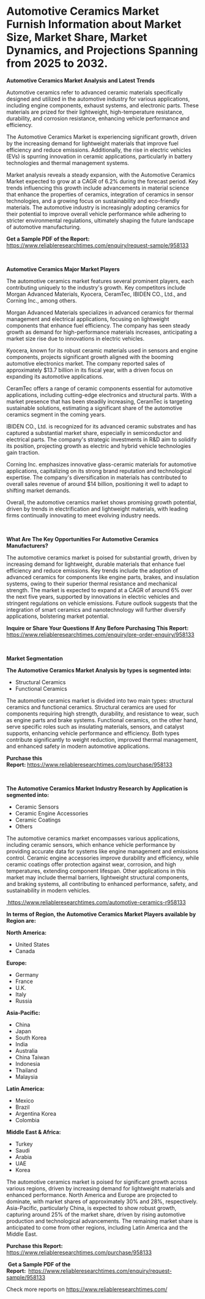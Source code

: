 <p><h1>Automotive Ceramics Market Furnish Information about Market Size, Market Share, Market Dynamics, and Projections Spanning from 2025 to 2032.</h1></p><p><strong>Automotive Ceramics Market Analysis and Latest Trends</strong></p>
<p><p>Automotive ceramics refer to advanced ceramic materials specifically designed and utilized in the automotive industry for various applications, including engine components, exhaust systems, and electronic parts. These materials are prized for their lightweight, high-temperature resistance, durability, and corrosion resistance, enhancing vehicle performance and efficiency. </p><p>The Automotive Ceramics Market is experiencing significant growth, driven by the increasing demand for lightweight materials that improve fuel efficiency and reduce emissions. Additionally, the rise in electric vehicles (EVs) is spurring innovation in ceramic applications, particularly in battery technologies and thermal management systems. </p><p>Market analysis reveals a steady expansion, with the Automotive Ceramics Market expected to grow at a CAGR of 6.2% during the forecast period. Key trends influencing this growth include advancements in material science that enhance the properties of ceramics, integration of ceramics in sensor technologies, and a growing focus on sustainability and eco-friendly materials. The automotive industry is increasingly adopting ceramics for their potential to improve overall vehicle performance while adhering to stricter environmental regulations, ultimately shaping the future landscape of automotive manufacturing.</p></p>
<p><strong>Get a Sample PDF of the Report:&nbsp;</strong> <a href="https://www.reliableresearchtimes.com/enquiry/request-sample/958133?utm_campaign=1420&utm_medium=2&utm_source=Github&utm_content=ia&utm_term=30032025&utm_id=automotive-ceramics">https://www.reliableresearchtimes.com/enquiry/request-sample/958133</a></p>
<p>&nbsp;</p>
<p><strong>Automotive Ceramics Major Market Players</strong></p>
<p><p>The automotive ceramics market features several prominent players, each contributing uniquely to the industry's growth. Key competitors include Morgan Advanced Materials, Kyocera, CeramTec, IBIDEN CO., Ltd., and Corning Inc., among others.</p><p>Morgan Advanced Materials specializes in advanced ceramics for thermal management and electrical applications, focusing on lightweight components that enhance fuel efficiency. The company has seen steady growth as demand for high-performance materials increases, anticipating a market size rise due to innovations in electric vehicles.</p><p>Kyocera, known for its robust ceramic materials used in sensors and engine components, projects significant growth aligned with the booming automotive electronics market. The company reported sales of approximately $13.7 billion in its fiscal year, with a driven focus on expanding its automotive applications.</p><p>CeramTec offers a range of ceramic components essential for automotive applications, including cutting-edge electronics and structural parts. With a market presence that has been steadily increasing, CeramTec is targeting sustainable solutions, estimating a significant share of the automotive ceramics segment in the coming years.</p><p>IBIDEN CO., Ltd. is recognized for its advanced ceramic substrates and has captured a substantial market share, especially in semiconductor and electrical parts. The company's strategic investments in R&D aim to solidify its position, projecting growth as electric and hybrid vehicle technologies gain traction.</p><p>Corning Inc. emphasizes innovative glass-ceramic materials for automotive applications, capitalizing on its strong brand reputation and technological expertise. The company's diversification in materials has contributed to overall sales revenue of around $14 billion, positioning it well to adapt to shifting market demands.</p><p>Overall, the automotive ceramics market shows promising growth potential, driven by trends in electrification and lightweight materials, with leading firms continually innovating to meet evolving industry needs.</p></p>
<p>&nbsp;</p>
<p><strong>What Are The Key Opportunities For Automotive Ceramics Manufacturers?</strong></p>
<p><p>The automotive ceramics market is poised for substantial growth, driven by increasing demand for lightweight, durable materials that enhance fuel efficiency and reduce emissions. Key trends include the adoption of advanced ceramics for components like engine parts, brakes, and insulation systems, owing to their superior thermal resistance and mechanical strength. The market is expected to expand at a CAGR of around 6% over the next five years, supported by innovations in electric vehicles and stringent regulations on vehicle emissions. Future outlook suggests that the integration of smart ceramics and nanotechnology will further diversify applications, bolstering market potential.</p></p>
<p><strong>Inquire or Share Your Questions If Any Before Purchasing This Report:</strong> <a href="https://www.reliableresearchtimes.com/enquiry/pre-order-enquiry/958133?utm_campaign=1420&utm_medium=2&utm_source=Github&utm_content=ia&utm_term=30032025&utm_id=automotive-ceramics">https://www.reliableresearchtimes.com/enquiry/pre-order-enquiry/958133</a></p>
<p>&nbsp;</p>
<p><strong>Market Segmentation</strong></p>
<p><strong>The Automotive Ceramics Market Analysis by types is segmented into:</strong></p>
<p><ul><li>Structural Ceramics</li><li>Functional Ceramics</li></ul></p>
<p><p>The automotive ceramics market is divided into two main types: structural ceramics and functional ceramics. Structural ceramics are used for components requiring high strength, durability, and resistance to wear, such as engine parts and brake systems. Functional ceramics, on the other hand, serve specific roles such as insulating materials, sensors, and catalyst supports, enhancing vehicle performance and efficiency. Both types contribute significantly to weight reduction, improved thermal management, and enhanced safety in modern automotive applications.</p></p>
<p><strong>Purchase this Report:&nbsp;</strong><a href="https://www.reliableresearchtimes.com/purchase/958133?utm_campaign=1420&utm_medium=2&utm_source=Github&utm_content=ia&utm_term=30032025&utm_id=automotive-ceramics">https://www.reliableresearchtimes.com/purchase/958133</a></p>
<p>&nbsp;</p>
<p><strong>The Automotive Ceramics Market Industry Research by Application is segmented into:</strong></p>
<p><ul><li>Ceramic Sensors</li><li>Ceramic Engine Accessories</li><li>Ceramic Coatings</li><li>Others</li></ul></p>
<p><p>The automotive ceramics market encompasses various applications, including ceramic sensors, which enhance vehicle performance by providing accurate data for systems like engine management and emissions control. Ceramic engine accessories improve durability and efficiency, while ceramic coatings offer protection against wear, corrosion, and high temperatures, extending component lifespan. Other applications in this market may include thermal barriers, lightweight structural components, and braking systems, all contributing to enhanced performance, safety, and sustainability in modern vehicles.</p></p>
<p><a href="https://www.reliableresearchtimes.com/automotive-ceramics-r958133?utm_campaign=1420&utm_medium=2&utm_source=Github&utm_content=ia&utm_term=30032025&utm_id=automotive-ceramics">&nbsp;https://www.reliableresearchtimes.com/automotive-ceramics-r958133</a></p>
<p><strong>In terms of Region, the Automotive Ceramics Market Players available by Region are:</strong></p>
<p>
    <p> <strong> North America: </strong>
        <ul>
            <li>United States</li>
            <li>Canada</li>
        </ul>
        </p> 
    <p> <strong> Europe: </strong>
        <ul>
            <li>Germany</li>
            <li>France</li>
            <li>U.K.</li>
            <li>Italy</li>
            <li>Russia</li>
        </ul>
        </p> 
    <p> <strong> Asia-Pacific: </strong>
        <ul>
            <li>China</li>
            <li>Japan</li>
            <li>South Korea</li>
            <li>India</li>
            <li>Australia</li>
            <li>China Taiwan</li>
            <li>Indonesia</li>
            <li>Thailand</li>
            <li>Malaysia</li>
        </ul>
        </p> 
    <p> <strong> Latin America: </strong>
        <ul>
            <li>Mexico</li>
            <li>Brazil</li>
            <li>Argentina Korea</li>
            <li>Colombia</li>
        </ul>
        </p> 
    <p> <strong> Middle East & Africa: </strong>
        <ul>
            <li>Turkey</li>
            <li>Saudi</li>
            <li>Arabia</li>
            <li>UAE</li>
            <li>Korea</li>
        </ul>
    </p>
    </p>
<p><p>The automotive ceramics market is poised for significant growth across various regions, driven by increasing demand for lightweight materials and enhanced performance. North America and Europe are projected to dominate, with market shares of approximately 30% and 28%, respectively. Asia-Pacific, particularly China, is expected to show robust growth, capturing around 25% of the market share, driven by rising automotive production and technological advancements. The remaining market share is anticipated to come from other regions, including Latin America and the Middle East.</p></p>
<p><strong>Purchase this Report: </strong><a href="https://www.reliableresearchtimes.com/purchase/958133?utm_campaign=1420&utm_medium=2&utm_source=Github&utm_content=ia&utm_term=30032025&utm_id=automotive-ceramics">https://www.reliableresearchtimes.com/purchase/958133</a></p>
<p>&nbsp;<strong>Get a Sample PDF of the Report:&nbsp;&nbsp;</strong><a href="https://www.reliableresearchtimes.com/enquiry/request-sample/958133?utm_campaign=1420&utm_medium=2&utm_source=Github&utm_content=ia&utm_term=30032025&utm_id=automotive-ceramics">https://www.reliableresearchtimes.com/enquiry/request-sample/958133</a></p>
<p><strong></strong></p>
<p>Check more reports on <a href="https://www.reliableresearchtimes.com/?utm_campaign=1420&utm_medium=2&utm_source=Github&utm_content=ia&utm_term=30032025&utm_id=automotive-ceramics">https://www.reliableresearchtimes.com/</a></p>